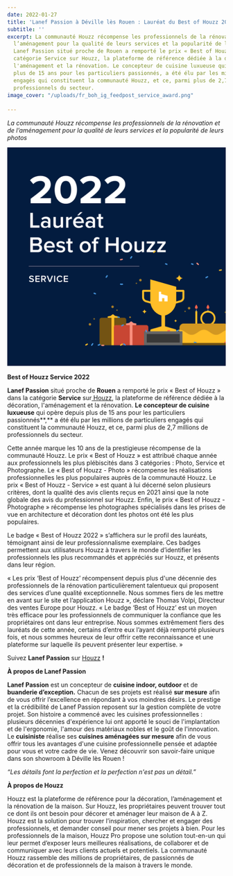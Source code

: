 ```yaml
---
date: 2022-01-27
title: 'Lanef Passion à Déville lès Rouen : Lauréat du Best of Houzz 2022'
subtitle: ''
excerpt: La communauté Houzz récompense les professionnels de la rénovation et de
  l’aménagement pour la qualité de leurs services et la popularité de leurs photos.
  Lanef Passion situé proche de Rouen a remporté le prix « Best of Houzz » dans la
  catégorie Service sur Houzz, la plateforme de référence dédiée à la décoration,
  l'aménagement et la rénovation. Le concepteur de cuisine luxueuse qui opère depuis
  plus de 15 ans pour les particuliers passionnés, a été élu par les millions de particuliers
  engagés qui constituent la communauté Houzz, et ce, parmi plus de 2,7 millions de
  professionnels du secteur.
image_cover: "/uploads/fr_boh_ig_feedpost_service_award.png"

---
```

_La communauté Houzz récompense les professionnels de la rénovation et de l’aménagement pour la qualité de leurs services et la popularité de leurs photos_

![](/uploads/fr_boh_ig_feedpost_service_illust.png)

**Best of Houzz Service 2022**

**Lanef Passion** situé proche de **Rouen** a remporté le prix « Best of Houzz » dans la catégorie **Service** sur[ Houzz](http://www.houzz.fr), la plateforme de référence dédiée à la décoration, l'aménagement et la rénovation. **Le concepteur de cuisine luxueuse** qui opère depuis plus de 15 ans pour les particuliers passionnés**,** a été élu par les millions de particuliers engagés qui constituent la communauté Houzz, et ce, parmi plus de 2,7 millions de professionnels du secteur.

Cette année marque les 10 ans de la prestigieuse récompense de la communauté Houzz. Le prix « Best of Houzz » est attribué chaque année aux professionnels les plus plébiscités dans 3 catégories : Photo, Service et Photographe. Le « Best of Houzz - Photo » récompense les réalisations professionnelles les plus populaires auprès de la communauté Houzz. Le prix « Best of Houzz - Service » est quant à lui décerné selon plusieurs critères, dont la qualité des avis clients reçus en 2021 ainsi que la note globale des avis du professionnel sur Houzz. Enfin, le prix « Best of Houzz - Photographe » récompense les photographes spécialisés dans les prises de vue en architecture et décoration dont les photos ont été les plus populaires.

Le badge « Best of Houzz 2022 » s’affichera sur le profil des lauréats, témoignant ainsi de leur professionnalisme exemplaire. Ces badges permettent aux utilisateurs Houzz à travers le monde d’identifier les professionnels les plus recommandés et appréciés sur Houzz, et présents dans leur région.

« Les prix ‘Best of Houzz’ récompensent depuis plus d'une décennie des professionnels de la rénovation particulièrement talentueux qui proposent des services d’une qualité exceptionnelle. Nous sommes fiers de les mettre en avant sur le site et l’application Houzz », déclare Thomas Volpi, Directeur des ventes Europe pour Houzz. « Le badge ‘Best of Houzz’ est un moyen très efficace pour les professionnels de communiquer la confiance que les propriétaires ont dans leur entreprise. Nous sommes extrêmement fiers des lauréats de cette année, certains d’entre eux l’ayant déjà remporté plusieurs fois, et nous sommes heureux de leur offrir cette reconnaissance et une plateforme sur laquelle ils peuvent présenter leur expertise. »

Suivez **Lanef Passion** sur [Houzz](https://www.houzz.fr/pro/webuser-110864778/lanef-passion "Houzz Lanef Passion") **!**

**À propos de Lanef Passion**

**Lanef Passion** est un concepteur de **cuisine indoor, outdoor** et de **buanderie d’exception.** Chacun de ses projets est réalisé **sur mesure** afin de vous offrir l’excellence en répondant à vos moindres désirs. Le prestige et la crédibilité de Lanef Passion reposent sur la gestion complète de votre projet. Son histoire a commencé avec les cuisines professionnelles : plusieurs décennies d'expérience lui ont apporté le souci de l'implantation et de l'ergonomie, l'amour des matériaux nobles et le goût de l'innovation. Le **cuisiniste** réalise ses **cuisines aménagées sur mesure** afin de vous offrir tous les avantages d'une cuisine professionnelle pensée et adaptée pour vous et votre cadre de vie. Venez découvrir son savoir-faire unique dans son showroom à Déville lès Rouen !

_“Les détails font la perfection et la perfection n'est pas un détail.”_

**À propos de Houzz**

Houzz est la plateforme de référence pour la décoration, l’aménagement et la rénovation de la maison. Sur Houzz, les propriétaires peuvent trouver tout ce dont ils ont besoin pour décorer et aménager leur maison de A à Z. Houzz est la solution pour trouver l’inspiration, chercher et engager des professionnels, et demander conseil pour mener ses projets à bien. Pour les professionnels de la maison, Houzz Pro propose une solution tout-en-un qui leur permet d’exposer leurs meilleures réalisations, de collaborer et de communiquer avec leurs clients actuels et potentiels. La communauté Houzz rassemble des millions de propriétaires, de passionnés de décoration et de professionnels de la maison à travers le monde.